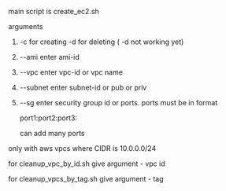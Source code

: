 main script is create_ec2.sh

arguments

1) -c for creating
   -d for deleting ( -d not working yet)

2) --ami
   enter ami-id

3) --vpc
   enter vpc-id or vpc name

4) --subnet
   enter subnet-id or pub or priv

5) --sg
   enter security group id or ports. ports must be in format
   
   port1:port2:port3:
   
   can add many ports 

only with aws vpcs where CIDR is 10.0.0.0/24



for cleanup_vpc_by_id.sh give argument - vpc id

for cleanup_vpcs_by_tag.sh give argument - tag 

